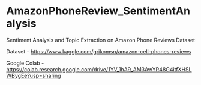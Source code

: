 # AmazonPhoneReview_SentimentAnalysis
Sentiment Analysis and Topic Extraction on Amazon Phone Reviews Dataset 

Dataset - https://www.kaggle.com/grikomsn/amazon-cell-phones-reviews

Google Colab - https://colab.research.google.com/drive/1YV_1hA9_AM3AwYR48G4itfXHSLWBygEe?usp=sharing
